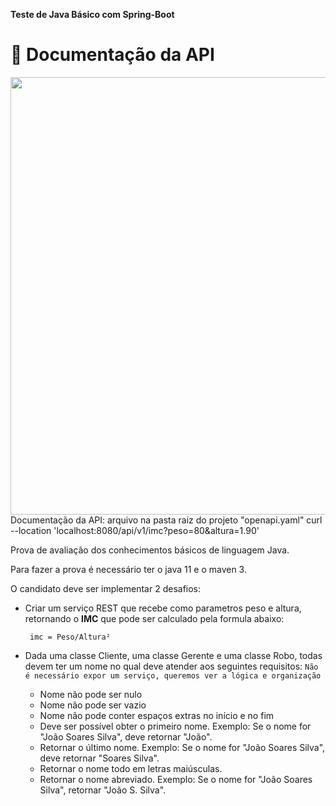 **Teste de Java Básico com Spring-Boot**

# 📂 Documentação da API
<div align="center">
<img src="https://user-images.githubusercontent.com/51098870/227664909-c1898c4d-4ac6-4fe3-8fb2-7f1f53516d92.png" width="700px" />
</div>
Documentação da API: arquivo na pasta raiz do projeto "openapi.yaml"
curl --location 'localhost:8080/api/v1/imc?peso=80&altura=1.90'

Prova de avaliação dos conhecimentos básicos de linguagem Java.

Para fazer a prova é necessário ter o java 11 e o maven 3.

O candidato deve ser implementar 2 desafios:

* Criar um serviço REST que recebe como parametros peso e altura, retornando o **IMC** que pode ser calculado pela formula abaixo:
  
    ` imc = Peso/Altura²`

* Dada uma classe Cliente, uma classe Gerente e uma classe Robo, todas devem ter um nome no qual deve atender aos seguintes requisitos:
`Não é necessário expor um serviço, queremos ver a lógica e organização`
    - Nome não pode ser nulo
    - Nome não pode ser vazio
    - Nome não pode conter espaços extras no início e no fim
    - Deve ser possível obter o primeiro nome. Exemplo: Se o nome for "João Soares Silva", deve retornar "João".
    - Retornar o último nome. Exemplo: Se o nome for "João Soares Silva", deve retornar "Soares Silva".
    - Retornar o nome todo em letras maiúsculas.
    - Retornar o nome abreviado. Exemplo: Se o nome for "João Soares Silva", retornar "João S. Silva".

